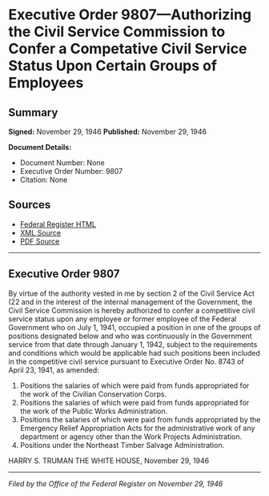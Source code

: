 # Executive Order 9807—Authorizing the Civil Service Commission to Confer a Competative Civil Service Status Upon Certain Groups of Employees

## Summary

**Signed:** November 29, 1946
**Published:** November 29, 1946

**Document Details:**
- Document Number: None
- Executive Order Number: 9807
- Citation: None

## Sources
- [Federal Register HTML](https://www.presidency.ucsb.edu/documents/executive-order-9807-authorizing-the-civil-service-commission-confer-competative-civil)
- [XML Source](None)
- [PDF Source](None)

---

## Executive Order 9807

By virtue of the authority vested in me by section 2 of the Civil Service Act (22 and in the interest of the internal management of the Government, the Civil Service Commission is hereby authorized to confer a competitive civil service status upon any employee or former employee of the Federal Government who on July 1, 1941, occupied a position in one of the groups of positions designated below and who was continuously in the Government service from that date through January 1, 1942, subject to the requirements and conditions which would be applicable had such positions been included in the competitive civil service pursuant to Executive Order No. 8743 of April 23, 1941, as amended:
1. Positions the salaries of which were paid from funds appropriated for the work of the Civilian Conservation Corps.
2. Positions the salaries of which were paid from funds appropriated for the work of the Public Works Administration.
3. Positions the salaries of which were paid from funds appropriated by the Emergency Relief Appropriation Acts for the administrative work of any department or agency other than the Work Projects Administration.
4. Positions under the Northeast Timber Salvage Administration.

HARRY S. TRUMAN
THE WHITE HOUSE,
November 29, 1946

---

*Filed by the Office of the Federal Register on November 29, 1946*
